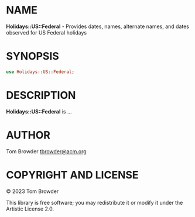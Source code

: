 NAME
====

**Holidays::US::Federal** - Provides dates, names, alternate names, and dates observed for US Federal holidays

SYNOPSIS
========

```raku
use Holidays::US::Federal;
```

DESCRIPTION
===========

**Holidays::US::Federal** is ...

AUTHOR
======

Tom Browder <tbrowder@acm.org>

COPYRIGHT AND LICENSE
=====================

© 2023 Tom Browder

This library is free software; you may redistribute it or modify it under the Artistic License 2.0.

